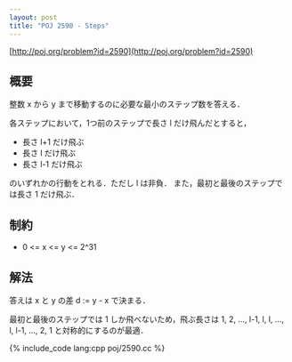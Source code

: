 ```yaml
---
layout: post
title: "POJ 2590 - Steps"
---
```

[http://poj.org/problem?id=2590](http://poj.org/problem?id=2590)

## 概要
整数 x から y まで移動するのに必要な最小のステップ数を答える．

各ステップにおいて，1つ前のステップで長さ l だけ飛んだとすると，

- 長さ l+1 だけ飛ぶ
- 長さ l だけ飛ぶ
- 長さ l-1 だけ飛ぶ

のいずれかの行動をとれる．ただし l は非負．
また，最初と最後のステップでは長さ 1 だけ飛ぶ．

## 制約
- 0 <= x <= y <= 2^31

## 解法
答えは x と y の差 d := y - x で決まる．

最初と最後のステップでは 1 しか飛べないため，飛ぶ長さは 1, 2, ..., l-1, l, l, ..., l, l-1, ..., 2, 1 と対称的にするのが最適．

{% include_code lang:cpp poj/2590.cc %}
